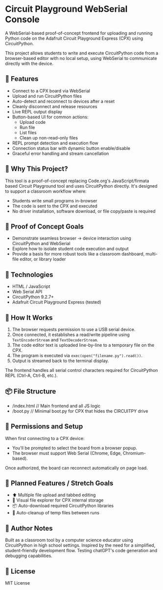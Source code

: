 # Circuit Playground WebSerial Console

A WebSerial-based proof-of-concept frontend for uploading and running Python code on the Adafruit Circuit Playground Express (CPX) using CircuitPython.

This project allows students to write and execute CircuitPython code from a browser-based editor with no local setup, using WebSerial to communicate directly with the device.

## 🚀 Features

- Connect to a CPX board via WebSerial
- Upload and run CircuitPython files
- Auto-detect and reconnect to devices after a reset
- Cleanly disconnect and release resources
- Live REPL output display
- Button-based UI for common actions:
  - Upload code
  - Run file
  - List files
  - Clean up non-read-only files
- REPL prompt detection and execution flow
- Connection status bar with dynamic button enable/disable
- Graceful error handling and stream cancellation

## 🧠 Why This Project?

This tool is a proof-of-concept replacing Code.org's JavaScript/firmata based Circuit Playground tool and uses CircuitPython directly. It's designed to support a classroom workflow where:

- Students write small programs in-browser
- The code is sent to the CPX and executed
- No driver installation, software download, or file copy/paste is required

## 🧪 Proof of Concept Goals

- Demonstrate seamless browser → device interaction using CircuitPython and WebSerial
- Explore how to isolate student code execution and output
- Provide a basis for more robust tools like a classroom dashboard, multi-file editor, or library loader

## 🧰 Technologies

- HTML / JavaScript
- Web Serial API
- CircuitPython 9.2.7+
- Adafruit Circuit Playground Express (tested)

## 🧱 How It Works

1. The browser requests permission to use a USB serial device.
2. Once connected, it establishes a read/write pipeline using `TextEncoderStream` and `TextDecoderStream`.
3. The code editor text is uploaded line-by-line to a temporary file on the CPX.
4. The program is executed via `exec(open("filename.py").read())`.
5. Output is streamed back to the terminal display.

The frontend handles all serial control characters required for CircuitPython REPL (Ctrl-A, Ctrl-B, etc.).

## 📦 File Structure

- /index.html // Main frontend and all JS logic 
- /boot.py    // Minimal boot.py for CPX that hides the CIRCUITPY drive


## 🔐 Permissions and Setup

When first connecting to a CPX device:
- You'll be prompted to select the board from a browser popup.
- The browser must support Web Serial (Chrome, Edge, Chromium-based).

Once authorized, the board can reconnect automatically on page load.

## 🔧 Planned Features / Stretch Goals

- ⬆️ Multiple file upload and tabbed editing
- 📂 Visual file explorer for CPX internal storage
- 📦 Auto-download required CircuitPython libraries
- 🧹 Auto-cleanup of temp files between runs

## 🧠 Author Notes

Built as a classroom tool by a computer science educator using CircuitPython in high school settings. Inspired by the need for a simplified, student-friendly development flow. Testing chatGPT's code generation and debugging capabilities.

## 📝 License

MIT License
